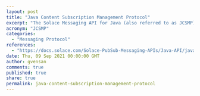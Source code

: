 ```yaml
---
layout: post
title: "Java Content Subscription Management Protocol"
excerpt: "The Solace Messaging API for Java (also referred to as JCSMP) is a 100% pure Java implementation that provides an object-oriented API for delivering high message throughput."
acronym: "JCSMP"
categories:
  - "Messaging Protocol"
references:
  - "https://docs.solace.com/Solace-PubSub-Messaging-APIs/Java-API/java-api-home.htm"
date: Thu, 09 Sep 2021 00:00:00 GMT
author: gvensan
comments: true
published: true
share: true
permalink: java-content-subscription-management-protocol
---
```

